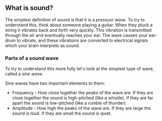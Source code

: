 ## What is sound?

The simplest definition of sound is that it is a *pressure wave*.  To try to understand this, think about someone playing a guitar.  When they pluck a string it vibrates back and forth very quickly.  This vibration is transmitted through the air and eventually reaches your ear.  The wave causes your ear-drum to vibrate, and these vibrations are converted to electrical signals which your brain interprets as sound.

### Parts of a sound wave

To try to understand this more fully let's look at the simplest type of wave, called a *sine wave*.

Sine waves have two important elements to them:

- Frequency - How close together the peaks of the wave are.  If they are close together the sound is high-pitched (like a whistle).  If they are far apart the sound is low-pitched (like a rumble of thunder).
- Amplitude - How high the peaks of the wave are.  If they are large the sound is loud.  If they are small the sound is quiet.

